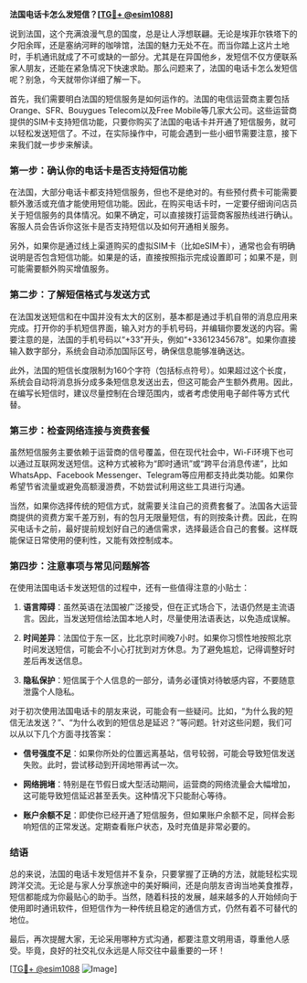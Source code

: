 **法国电话卡怎么发短信？[[TG💪+ @esim1088](https://t.me/s/esim1088)]**

说到法国，这个充满浪漫气息的国度，总是让人浮想联翩。无论是埃菲尔铁塔下的夕阳余晖，还是塞纳河畔的咖啡馆，法国的魅力无处不在。而当你踏上这片土地时，手机通讯就成了不可或缺的一部分。尤其是在异国他乡，发短信不仅方便联系家人朋友，还能在紧急情况下快速求助。那么问题来了，法国的电话卡怎么发短信呢？别急，今天就带你详细了解一下。

首先，我们需要明白法国的短信服务是如何运作的。法国的电信运营商主要包括Orange、SFR、Bouygues Telecom以及Free Mobile等几家大公司。这些运营商提供的SIM卡支持短信功能，只要你购买了法国的电话卡并开通了短信服务，就可以轻松发送短信了。不过，在实际操作中，可能会遇到一些小细节需要注意，接下来我们就一步步来解读。

### **第一步：确认你的电话卡是否支持短信功能**

在法国，大部分电话卡都支持短信服务，但也不是绝对的。有些预付费卡可能需要额外激活或充值才能使用短信功能。因此，在购买电话卡时，一定要仔细询问店员关于短信服务的具体情况。如果不确定，可以直接拨打运营商客服热线进行确认。客服人员会告诉你这张卡是否支持短信以及如何开通相关服务。

另外，如果你是通过线上渠道购买的虚拟SIM卡（比如eSIM卡），通常也会有明确说明是否包含短信功能。如果是的话，直接按照指示完成设置即可；如果不是，则可能需要额外购买增值服务。

### **第二步：了解短信格式与发送方式**

在法国发送短信和在中国并没有太大的区别，基本都是通过手机自带的消息应用来完成。打开你的手机短信界面，输入对方的手机号码，并编辑你要发送的内容。需要注意的是，法国的手机号码以“+33”开头，例如“+33612345678”。如果你直接输入数字部分，系统会自动添加国际区号，确保信息能够准确送达。

此外，法国的短信长度限制为160个字符（包括标点符号）。如果超过这个长度，系统会自动将消息拆分成多条短信息发送出去，但这可能会产生额外费用。因此，在编写长短信时，建议尽量控制在合理范围内，或者考虑使用电子邮件等方式代替。

### **第三步：检查网络连接与资费套餐**

虽然短信服务主要依赖于运营商的信号覆盖，但在现代社会中，Wi-Fi环境下也可以通过互联网发送短信。这种方式被称为“即时通讯”或“跨平台消息传递”，比如WhatsApp、Facebook Messenger、Telegram等应用都支持此类功能。如果你希望节省流量或避免高额漫游费，不妨尝试利用这些工具进行沟通。

当然，如果你选择传统的短信方式，就需要关注自己的资费套餐了。法国各大运营商提供的资费方案千差万别，有的包月无限量短信，有的则按条计费。因此，在购买电话卡之前，最好提前规划好自己的通信需求，选择最适合自己的套餐。这样既能保证日常使用的便利性，又能有效控制成本。

### **第四步：注意事项与常见问题解答**

在使用法国电话卡发送短信的过程中，还有一些值得注意的小贴士：

1. **语言障碍**：虽然英语在法国被广泛接受，但在正式场合下，法语仍然是主流语言。因此，当发送短信给法国本地人时，尽量使用法语表达，以免造成误解。
   
2. **时间差异**：法国位于东一区，比北京时间晚7小时。如果你习惯性地按照北京时间发送短信，可能会不小心打扰到对方休息。为了避免尴尬，记得调整好时差后再发送信息。

3. **隐私保护**：短信属于个人信息的一部分，请务必谨慎对待敏感内容，不要随意泄露个人隐私。

对于初次使用法国电话卡的朋友来说，可能会有一些疑问。比如，“为什么我的短信无法发送？”、“为什么收到的短信总是延迟？”等问题。针对这些问题，我们可以从以下几个方面寻找答案：

- **信号强度不足**：如果你所处的位置远离基站，信号较弱，可能会导致短信发送失败。此时，尝试移动到开阔地带再试一次。
  
- **网络拥堵**：特别是在节假日或大型活动期间，运营商的网络流量会大幅增加，这可能导致短信延迟甚至丢失。这种情况下只能耐心等待。

- **账户余额不足**：即使你已经开通了短信服务，但如果账户余额不足，同样会影响短信的正常发送。定期查看账户状态，及时充值是非常必要的。

### **结语**

总的来说，法国的电话卡发短信并不复杂，只要掌握了正确的方法，就能轻松实现跨洋交流。无论是与家人分享旅途中的美好瞬间，还是向朋友咨询当地美食推荐，短信都能成为你最贴心的助手。当然，随着科技的发展，越来越多的人开始倾向于使用即时通讯软件，但短信作为一种传统且稳定的通信方式，仍然有着不可替代的地位。

最后，再次提醒大家，无论采用哪种方式沟通，都要注意文明用语，尊重他人感受。毕竟，良好的社交礼仪永远是人际交往中最重要的一环！

[[TG💪+ @esim1088](https://t.me/s/esim1088) ![Image](https://i.postimg.cc/4NQfJmqS/Snipaste-2025-05-13-00-14-12.png)]